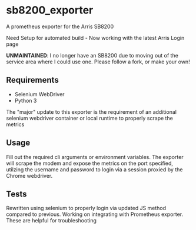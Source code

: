 # sb8200_exporter
A prometheus exporter for the Arris SB8200

Need Setup for automated build - Now working with the latest Arris Login page

**UNMAINTAINED**: I no longer have an SB8200 due to moving out of the service area where I could use one. Please follow a fork, or make your own!

## Requirements

* Selenium WebDriver
* Python 3

The "major" update to this exporter is the requirement of an additional selenium webdriver container or local runtime to properly scrape the metrics

## Usage

Fill out the required cli arguments or environment variables. The exporter will scrape the modem and expose the metrics on the port specified, utilzing the username and password to login via a session proxied by the Chrome webdriver.

## Tests

Rewritten using selenium to properly login via updated JS method compared to previous. Working on integrating with Prometheus exporter. These are helpful for troubleshooting
